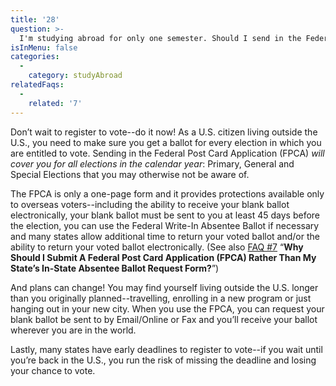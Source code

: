```yaml
---
title: '28'
question: >-
  I'm studying abroad for only one semester. Should I send in the Federal Post Card Application (FPCA) to register to vote or wait until I get back to the US?
isInMenu: false
categories:
  - 
    category: studyAbroad
relatedFaqs:
  - 
    related: '7'
---
```

Don’t wait to register to vote--do it now! As a U.S. citizen living outside the U.S., you need to make sure you get a ballot for every election in which you are entitled to vote. Sending in the Federal Post Card Application (FPCA) _will cover you for all elections in the calendar year_: Primary, General and Special Elections that you may otherwise not be aware of. 

The FPCA is only a one-page form and it provides protections available only to overseas voters--including the ability to receive your blank ballot electronically, your blank ballot must be sent to you at least 45 days before the election, you can use the Federal Write-In Absentee Ballot if necessary and many states allow additional time to return your voted ballot and/or the ability to return your voted ballot electronically. (See also [FAQ #7](/faqs/7)  “**Why Should I Submit A Federal Post Card Application (FPCA) Rather Than My State’s In-State Absentee Ballot Request Form?**”)

And plans can change! You may find yourself living outside the U.S. longer than you originally planned--travelling, enrolling in a new program or just hanging out in your new city. When you use the FPCA, you can request your blank ballot be sent to by Email/Online or Fax and you’ll receive your ballot wherever you are in the world.

Lastly, many states have early deadlines to register to vote--if you wait until you’re back in the U.S., you run the risk of missing the deadline and losing your chance to vote.
